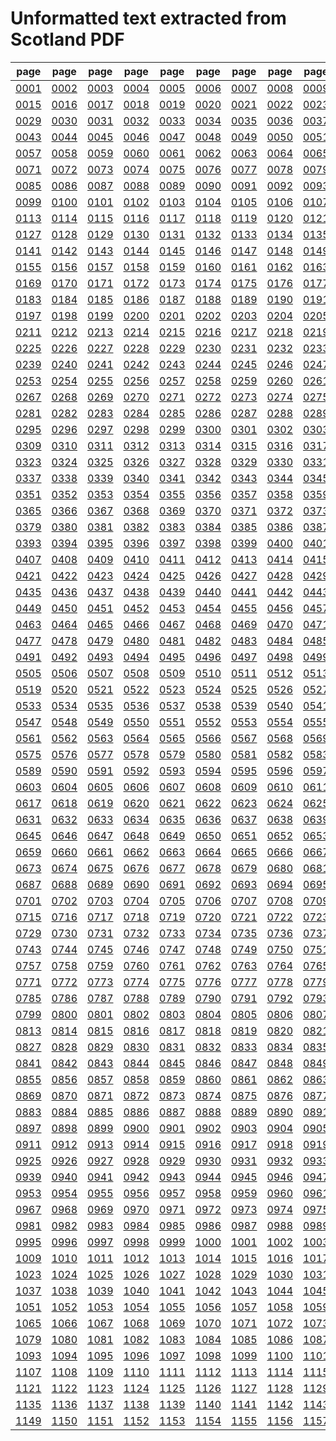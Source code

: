 # Unformatted text extracted from Scotland PDF

|page|page|page|page|page|page|page|page|page|page|page|page|page|page|
|----|----|----|----|----|----|----|----|----|----|----|----|----|----|
|[0001](txt/pg_0001.txt)|[0002](txt/pg_0002.txt)|[0003](txt/pg_0003.txt)|[0004](txt/pg_0004.txt)|[0005](txt/pg_0005.txt)|[0006](txt/pg_0006.txt)|[0007](txt/pg_0007.txt)|[0008](txt/pg_0008.txt)|[0009](txt/pg_0009.txt)|[0010](txt/pg_0010.txt)|[0011](txt/pg_0011.txt)|[0012](txt/pg_0012.txt)|[0013](txt/pg_0013.txt)|[0014](txt/pg_0014.txt)|
|[0015](txt/pg_0015.txt)|[0016](txt/pg_0016.txt)|[0017](txt/pg_0017.txt)|[0018](txt/pg_0018.txt)|[0019](txt/pg_0019.txt)|[0020](txt/pg_0020.txt)|[0021](txt/pg_0021.txt)|[0022](txt/pg_0022.txt)|[0023](txt/pg_0023.txt)|[0024](txt/pg_0024.txt)|[0025](txt/pg_0025.txt)|[0026](txt/pg_0026.txt)|[0027](txt/pg_0027.txt)|[0028](txt/pg_0028.txt)|
|[0029](txt/pg_0029.txt)|[0030](txt/pg_0030.txt)|[0031](txt/pg_0031.txt)|[0032](txt/pg_0032.txt)|[0033](txt/pg_0033.txt)|[0034](txt/pg_0034.txt)|[0035](txt/pg_0035.txt)|[0036](txt/pg_0036.txt)|[0037](txt/pg_0037.txt)|[0038](txt/pg_0038.txt)|[0039](txt/pg_0039.txt)|[0040](txt/pg_0040.txt)|[0041](txt/pg_0041.txt)|[0042](txt/pg_0042.txt)|
|[0043](txt/pg_0043.txt)|[0044](txt/pg_0044.txt)|[0045](txt/pg_0045.txt)|[0046](txt/pg_0046.txt)|[0047](txt/pg_0047.txt)|[0048](txt/pg_0048.txt)|[0049](txt/pg_0049.txt)|[0050](txt/pg_0050.txt)|[0051](txt/pg_0051.txt)|[0052](txt/pg_0052.txt)|[0053](txt/pg_0053.txt)|[0054](txt/pg_0054.txt)|[0055](txt/pg_0055.txt)|[0056](txt/pg_0056.txt)|
|[0057](txt/pg_0057.txt)|[0058](txt/pg_0058.txt)|[0059](txt/pg_0059.txt)|[0060](txt/pg_0060.txt)|[0061](txt/pg_0061.txt)|[0062](txt/pg_0062.txt)|[0063](txt/pg_0063.txt)|[0064](txt/pg_0064.txt)|[0065](txt/pg_0065.txt)|[0066](txt/pg_0066.txt)|[0067](txt/pg_0067.txt)|[0068](txt/pg_0068.txt)|[0069](txt/pg_0069.txt)|[0070](txt/pg_0070.txt)|
|[0071](txt/pg_0071.txt)|[0072](txt/pg_0072.txt)|[0073](txt/pg_0073.txt)|[0074](txt/pg_0074.txt)|[0075](txt/pg_0075.txt)|[0076](txt/pg_0076.txt)|[0077](txt/pg_0077.txt)|[0078](txt/pg_0078.txt)|[0079](txt/pg_0079.txt)|[0080](txt/pg_0080.txt)|[0081](txt/pg_0081.txt)|[0082](txt/pg_0082.txt)|[0083](txt/pg_0083.txt)|[0084](txt/pg_0084.txt)|
|[0085](txt/pg_0085.txt)|[0086](txt/pg_0086.txt)|[0087](txt/pg_0087.txt)|[0088](txt/pg_0088.txt)|[0089](txt/pg_0089.txt)|[0090](txt/pg_0090.txt)|[0091](txt/pg_0091.txt)|[0092](txt/pg_0092.txt)|[0093](txt/pg_0093.txt)|[0094](txt/pg_0094.txt)|[0095](txt/pg_0095.txt)|[0096](txt/pg_0096.txt)|[0097](txt/pg_0097.txt)|[0098](txt/pg_0098.txt)|
|[0099](txt/pg_0099.txt)|[0100](txt/pg_0100.txt)|[0101](txt/pg_0101.txt)|[0102](txt/pg_0102.txt)|[0103](txt/pg_0103.txt)|[0104](txt/pg_0104.txt)|[0105](txt/pg_0105.txt)|[0106](txt/pg_0106.txt)|[0107](txt/pg_0107.txt)|[0108](txt/pg_0108.txt)|[0109](txt/pg_0109.txt)|[0110](txt/pg_0110.txt)|[0111](txt/pg_0111.txt)|[0112](txt/pg_0112.txt)|
|[0113](txt/pg_0113.txt)|[0114](txt/pg_0114.txt)|[0115](txt/pg_0115.txt)|[0116](txt/pg_0116.txt)|[0117](txt/pg_0117.txt)|[0118](txt/pg_0118.txt)|[0119](txt/pg_0119.txt)|[0120](txt/pg_0120.txt)|[0121](txt/pg_0121.txt)|[0122](txt/pg_0122.txt)|[0123](txt/pg_0123.txt)|[0124](txt/pg_0124.txt)|[0125](txt/pg_0125.txt)|[0126](txt/pg_0126.txt)|
|[0127](txt/pg_0127.txt)|[0128](txt/pg_0128.txt)|[0129](txt/pg_0129.txt)|[0130](txt/pg_0130.txt)|[0131](txt/pg_0131.txt)|[0132](txt/pg_0132.txt)|[0133](txt/pg_0133.txt)|[0134](txt/pg_0134.txt)|[0135](txt/pg_0135.txt)|[0136](txt/pg_0136.txt)|[0137](txt/pg_0137.txt)|[0138](txt/pg_0138.txt)|[0139](txt/pg_0139.txt)|[0140](txt/pg_0140.txt)|
|[0141](txt/pg_0141.txt)|[0142](txt/pg_0142.txt)|[0143](txt/pg_0143.txt)|[0144](txt/pg_0144.txt)|[0145](txt/pg_0145.txt)|[0146](txt/pg_0146.txt)|[0147](txt/pg_0147.txt)|[0148](txt/pg_0148.txt)|[0149](txt/pg_0149.txt)|[0150](txt/pg_0150.txt)|[0151](txt/pg_0151.txt)|[0152](txt/pg_0152.txt)|[0153](txt/pg_0153.txt)|[0154](txt/pg_0154.txt)|
|[0155](txt/pg_0155.txt)|[0156](txt/pg_0156.txt)|[0157](txt/pg_0157.txt)|[0158](txt/pg_0158.txt)|[0159](txt/pg_0159.txt)|[0160](txt/pg_0160.txt)|[0161](txt/pg_0161.txt)|[0162](txt/pg_0162.txt)|[0163](txt/pg_0163.txt)|[0164](txt/pg_0164.txt)|[0165](txt/pg_0165.txt)|[0166](txt/pg_0166.txt)|[0167](txt/pg_0167.txt)|[0168](txt/pg_0168.txt)|
|[0169](txt/pg_0169.txt)|[0170](txt/pg_0170.txt)|[0171](txt/pg_0171.txt)|[0172](txt/pg_0172.txt)|[0173](txt/pg_0173.txt)|[0174](txt/pg_0174.txt)|[0175](txt/pg_0175.txt)|[0176](txt/pg_0176.txt)|[0177](txt/pg_0177.txt)|[0178](txt/pg_0178.txt)|[0179](txt/pg_0179.txt)|[0180](txt/pg_0180.txt)|[0181](txt/pg_0181.txt)|[0182](txt/pg_0182.txt)|
|[0183](txt/pg_0183.txt)|[0184](txt/pg_0184.txt)|[0185](txt/pg_0185.txt)|[0186](txt/pg_0186.txt)|[0187](txt/pg_0187.txt)|[0188](txt/pg_0188.txt)|[0189](txt/pg_0189.txt)|[0190](txt/pg_0190.txt)|[0191](txt/pg_0191.txt)|[0192](txt/pg_0192.txt)|[0193](txt/pg_0193.txt)|[0194](txt/pg_0194.txt)|[0195](txt/pg_0195.txt)|[0196](txt/pg_0196.txt)|
|[0197](txt/pg_0197.txt)|[0198](txt/pg_0198.txt)|[0199](txt/pg_0199.txt)|[0200](txt/pg_0200.txt)|[0201](txt/pg_0201.txt)|[0202](txt/pg_0202.txt)|[0203](txt/pg_0203.txt)|[0204](txt/pg_0204.txt)|[0205](txt/pg_0205.txt)|[0206](txt/pg_0206.txt)|[0207](txt/pg_0207.txt)|[0208](txt/pg_0208.txt)|[0209](txt/pg_0209.txt)|[0210](txt/pg_0210.txt)|
|[0211](txt/pg_0211.txt)|[0212](txt/pg_0212.txt)|[0213](txt/pg_0213.txt)|[0214](txt/pg_0214.txt)|[0215](txt/pg_0215.txt)|[0216](txt/pg_0216.txt)|[0217](txt/pg_0217.txt)|[0218](txt/pg_0218.txt)|[0219](txt/pg_0219.txt)|[0220](txt/pg_0220.txt)|[0221](txt/pg_0221.txt)|[0222](txt/pg_0222.txt)|[0223](txt/pg_0223.txt)|[0224](txt/pg_0224.txt)|
|[0225](txt/pg_0225.txt)|[0226](txt/pg_0226.txt)|[0227](txt/pg_0227.txt)|[0228](txt/pg_0228.txt)|[0229](txt/pg_0229.txt)|[0230](txt/pg_0230.txt)|[0231](txt/pg_0231.txt)|[0232](txt/pg_0232.txt)|[0233](txt/pg_0233.txt)|[0234](txt/pg_0234.txt)|[0235](txt/pg_0235.txt)|[0236](txt/pg_0236.txt)|[0237](txt/pg_0237.txt)|[0238](txt/pg_0238.txt)|
|[0239](txt/pg_0239.txt)|[0240](txt/pg_0240.txt)|[0241](txt/pg_0241.txt)|[0242](txt/pg_0242.txt)|[0243](txt/pg_0243.txt)|[0244](txt/pg_0244.txt)|[0245](txt/pg_0245.txt)|[0246](txt/pg_0246.txt)|[0247](txt/pg_0247.txt)|[0248](txt/pg_0248.txt)|[0249](txt/pg_0249.txt)|[0250](txt/pg_0250.txt)|[0251](txt/pg_0251.txt)|[0252](txt/pg_0252.txt)|
|[0253](txt/pg_0253.txt)|[0254](txt/pg_0254.txt)|[0255](txt/pg_0255.txt)|[0256](txt/pg_0256.txt)|[0257](txt/pg_0257.txt)|[0258](txt/pg_0258.txt)|[0259](txt/pg_0259.txt)|[0260](txt/pg_0260.txt)|[0261](txt/pg_0261.txt)|[0262](txt/pg_0262.txt)|[0263](txt/pg_0263.txt)|[0264](txt/pg_0264.txt)|[0265](txt/pg_0265.txt)|[0266](txt/pg_0266.txt)|
|[0267](txt/pg_0267.txt)|[0268](txt/pg_0268.txt)|[0269](txt/pg_0269.txt)|[0270](txt/pg_0270.txt)|[0271](txt/pg_0271.txt)|[0272](txt/pg_0272.txt)|[0273](txt/pg_0273.txt)|[0274](txt/pg_0274.txt)|[0275](txt/pg_0275.txt)|[0276](txt/pg_0276.txt)|[0277](txt/pg_0277.txt)|[0278](txt/pg_0278.txt)|[0279](txt/pg_0279.txt)|[0280](txt/pg_0280.txt)|
|[0281](txt/pg_0281.txt)|[0282](txt/pg_0282.txt)|[0283](txt/pg_0283.txt)|[0284](txt/pg_0284.txt)|[0285](txt/pg_0285.txt)|[0286](txt/pg_0286.txt)|[0287](txt/pg_0287.txt)|[0288](txt/pg_0288.txt)|[0289](txt/pg_0289.txt)|[0290](txt/pg_0290.txt)|[0291](txt/pg_0291.txt)|[0292](txt/pg_0292.txt)|[0293](txt/pg_0293.txt)|[0294](txt/pg_0294.txt)|
|[0295](txt/pg_0295.txt)|[0296](txt/pg_0296.txt)|[0297](txt/pg_0297.txt)|[0298](txt/pg_0298.txt)|[0299](txt/pg_0299.txt)|[0300](txt/pg_0300.txt)|[0301](txt/pg_0301.txt)|[0302](txt/pg_0302.txt)|[0303](txt/pg_0303.txt)|[0304](txt/pg_0304.txt)|[0305](txt/pg_0305.txt)|[0306](txt/pg_0306.txt)|[0307](txt/pg_0307.txt)|[0308](txt/pg_0308.txt)|
|[0309](txt/pg_0309.txt)|[0310](txt/pg_0310.txt)|[0311](txt/pg_0311.txt)|[0312](txt/pg_0312.txt)|[0313](txt/pg_0313.txt)|[0314](txt/pg_0314.txt)|[0315](txt/pg_0315.txt)|[0316](txt/pg_0316.txt)|[0317](txt/pg_0317.txt)|[0318](txt/pg_0318.txt)|[0319](txt/pg_0319.txt)|[0320](txt/pg_0320.txt)|[0321](txt/pg_0321.txt)|[0322](txt/pg_0322.txt)|
|[0323](txt/pg_0323.txt)|[0324](txt/pg_0324.txt)|[0325](txt/pg_0325.txt)|[0326](txt/pg_0326.txt)|[0327](txt/pg_0327.txt)|[0328](txt/pg_0328.txt)|[0329](txt/pg_0329.txt)|[0330](txt/pg_0330.txt)|[0331](txt/pg_0331.txt)|[0332](txt/pg_0332.txt)|[0333](txt/pg_0333.txt)|[0334](txt/pg_0334.txt)|[0335](txt/pg_0335.txt)|[0336](txt/pg_0336.txt)|
|[0337](txt/pg_0337.txt)|[0338](txt/pg_0338.txt)|[0339](txt/pg_0339.txt)|[0340](txt/pg_0340.txt)|[0341](txt/pg_0341.txt)|[0342](txt/pg_0342.txt)|[0343](txt/pg_0343.txt)|[0344](txt/pg_0344.txt)|[0345](txt/pg_0345.txt)|[0346](txt/pg_0346.txt)|[0347](txt/pg_0347.txt)|[0348](txt/pg_0348.txt)|[0349](txt/pg_0349.txt)|[0350](txt/pg_0350.txt)|
|[0351](txt/pg_0351.txt)|[0352](txt/pg_0352.txt)|[0353](txt/pg_0353.txt)|[0354](txt/pg_0354.txt)|[0355](txt/pg_0355.txt)|[0356](txt/pg_0356.txt)|[0357](txt/pg_0357.txt)|[0358](txt/pg_0358.txt)|[0359](txt/pg_0359.txt)|[0360](txt/pg_0360.txt)|[0361](txt/pg_0361.txt)|[0362](txt/pg_0362.txt)|[0363](txt/pg_0363.txt)|[0364](txt/pg_0364.txt)|
|[0365](txt/pg_0365.txt)|[0366](txt/pg_0366.txt)|[0367](txt/pg_0367.txt)|[0368](txt/pg_0368.txt)|[0369](txt/pg_0369.txt)|[0370](txt/pg_0370.txt)|[0371](txt/pg_0371.txt)|[0372](txt/pg_0372.txt)|[0373](txt/pg_0373.txt)|[0374](txt/pg_0374.txt)|[0375](txt/pg_0375.txt)|[0376](txt/pg_0376.txt)|[0377](txt/pg_0377.txt)|[0378](txt/pg_0378.txt)|
|[0379](txt/pg_0379.txt)|[0380](txt/pg_0380.txt)|[0381](txt/pg_0381.txt)|[0382](txt/pg_0382.txt)|[0383](txt/pg_0383.txt)|[0384](txt/pg_0384.txt)|[0385](txt/pg_0385.txt)|[0386](txt/pg_0386.txt)|[0387](txt/pg_0387.txt)|[0388](txt/pg_0388.txt)|[0389](txt/pg_0389.txt)|[0390](txt/pg_0390.txt)|[0391](txt/pg_0391.txt)|[0392](txt/pg_0392.txt)|
|[0393](txt/pg_0393.txt)|[0394](txt/pg_0394.txt)|[0395](txt/pg_0395.txt)|[0396](txt/pg_0396.txt)|[0397](txt/pg_0397.txt)|[0398](txt/pg_0398.txt)|[0399](txt/pg_0399.txt)|[0400](txt/pg_0400.txt)|[0401](txt/pg_0401.txt)|[0402](txt/pg_0402.txt)|[0403](txt/pg_0403.txt)|[0404](txt/pg_0404.txt)|[0405](txt/pg_0405.txt)|[0406](txt/pg_0406.txt)|
|[0407](txt/pg_0407.txt)|[0408](txt/pg_0408.txt)|[0409](txt/pg_0409.txt)|[0410](txt/pg_0410.txt)|[0411](txt/pg_0411.txt)|[0412](txt/pg_0412.txt)|[0413](txt/pg_0413.txt)|[0414](txt/pg_0414.txt)|[0415](txt/pg_0415.txt)|[0416](txt/pg_0416.txt)|[0417](txt/pg_0417.txt)|[0418](txt/pg_0418.txt)|[0419](txt/pg_0419.txt)|[0420](txt/pg_0420.txt)|
|[0421](txt/pg_0421.txt)|[0422](txt/pg_0422.txt)|[0423](txt/pg_0423.txt)|[0424](txt/pg_0424.txt)|[0425](txt/pg_0425.txt)|[0426](txt/pg_0426.txt)|[0427](txt/pg_0427.txt)|[0428](txt/pg_0428.txt)|[0429](txt/pg_0429.txt)|[0430](txt/pg_0430.txt)|[0431](txt/pg_0431.txt)|[0432](txt/pg_0432.txt)|[0433](txt/pg_0433.txt)|[0434](txt/pg_0434.txt)|
|[0435](txt/pg_0435.txt)|[0436](txt/pg_0436.txt)|[0437](txt/pg_0437.txt)|[0438](txt/pg_0438.txt)|[0439](txt/pg_0439.txt)|[0440](txt/pg_0440.txt)|[0441](txt/pg_0441.txt)|[0442](txt/pg_0442.txt)|[0443](txt/pg_0443.txt)|[0444](txt/pg_0444.txt)|[0445](txt/pg_0445.txt)|[0446](txt/pg_0446.txt)|[0447](txt/pg_0447.txt)|[0448](txt/pg_0448.txt)|
|[0449](txt/pg_0449.txt)|[0450](txt/pg_0450.txt)|[0451](txt/pg_0451.txt)|[0452](txt/pg_0452.txt)|[0453](txt/pg_0453.txt)|[0454](txt/pg_0454.txt)|[0455](txt/pg_0455.txt)|[0456](txt/pg_0456.txt)|[0457](txt/pg_0457.txt)|[0458](txt/pg_0458.txt)|[0459](txt/pg_0459.txt)|[0460](txt/pg_0460.txt)|[0461](txt/pg_0461.txt)|[0462](txt/pg_0462.txt)|
|[0463](txt/pg_0463.txt)|[0464](txt/pg_0464.txt)|[0465](txt/pg_0465.txt)|[0466](txt/pg_0466.txt)|[0467](txt/pg_0467.txt)|[0468](txt/pg_0468.txt)|[0469](txt/pg_0469.txt)|[0470](txt/pg_0470.txt)|[0471](txt/pg_0471.txt)|[0472](txt/pg_0472.txt)|[0473](txt/pg_0473.txt)|[0474](txt/pg_0474.txt)|[0475](txt/pg_0475.txt)|[0476](txt/pg_0476.txt)|
|[0477](txt/pg_0477.txt)|[0478](txt/pg_0478.txt)|[0479](txt/pg_0479.txt)|[0480](txt/pg_0480.txt)|[0481](txt/pg_0481.txt)|[0482](txt/pg_0482.txt)|[0483](txt/pg_0483.txt)|[0484](txt/pg_0484.txt)|[0485](txt/pg_0485.txt)|[0486](txt/pg_0486.txt)|[0487](txt/pg_0487.txt)|[0488](txt/pg_0488.txt)|[0489](txt/pg_0489.txt)|[0490](txt/pg_0490.txt)|
|[0491](txt/pg_0491.txt)|[0492](txt/pg_0492.txt)|[0493](txt/pg_0493.txt)|[0494](txt/pg_0494.txt)|[0495](txt/pg_0495.txt)|[0496](txt/pg_0496.txt)|[0497](txt/pg_0497.txt)|[0498](txt/pg_0498.txt)|[0499](txt/pg_0499.txt)|[0500](txt/pg_0500.txt)|[0501](txt/pg_0501.txt)|[0502](txt/pg_0502.txt)|[0503](txt/pg_0503.txt)|[0504](txt/pg_0504.txt)|
|[0505](txt/pg_0505.txt)|[0506](txt/pg_0506.txt)|[0507](txt/pg_0507.txt)|[0508](txt/pg_0508.txt)|[0509](txt/pg_0509.txt)|[0510](txt/pg_0510.txt)|[0511](txt/pg_0511.txt)|[0512](txt/pg_0512.txt)|[0513](txt/pg_0513.txt)|[0514](txt/pg_0514.txt)|[0515](txt/pg_0515.txt)|[0516](txt/pg_0516.txt)|[0517](txt/pg_0517.txt)|[0518](txt/pg_0518.txt)|
|[0519](txt/pg_0519.txt)|[0520](txt/pg_0520.txt)|[0521](txt/pg_0521.txt)|[0522](txt/pg_0522.txt)|[0523](txt/pg_0523.txt)|[0524](txt/pg_0524.txt)|[0525](txt/pg_0525.txt)|[0526](txt/pg_0526.txt)|[0527](txt/pg_0527.txt)|[0528](txt/pg_0528.txt)|[0529](txt/pg_0529.txt)|[0530](txt/pg_0530.txt)|[0531](txt/pg_0531.txt)|[0532](txt/pg_0532.txt)|
|[0533](txt/pg_0533.txt)|[0534](txt/pg_0534.txt)|[0535](txt/pg_0535.txt)|[0536](txt/pg_0536.txt)|[0537](txt/pg_0537.txt)|[0538](txt/pg_0538.txt)|[0539](txt/pg_0539.txt)|[0540](txt/pg_0540.txt)|[0541](txt/pg_0541.txt)|[0542](txt/pg_0542.txt)|[0543](txt/pg_0543.txt)|[0544](txt/pg_0544.txt)|[0545](txt/pg_0545.txt)|[0546](txt/pg_0546.txt)|
|[0547](txt/pg_0547.txt)|[0548](txt/pg_0548.txt)|[0549](txt/pg_0549.txt)|[0550](txt/pg_0550.txt)|[0551](txt/pg_0551.txt)|[0552](txt/pg_0552.txt)|[0553](txt/pg_0553.txt)|[0554](txt/pg_0554.txt)|[0555](txt/pg_0555.txt)|[0556](txt/pg_0556.txt)|[0557](txt/pg_0557.txt)|[0558](txt/pg_0558.txt)|[0559](txt/pg_0559.txt)|[0560](txt/pg_0560.txt)|
|[0561](txt/pg_0561.txt)|[0562](txt/pg_0562.txt)|[0563](txt/pg_0563.txt)|[0564](txt/pg_0564.txt)|[0565](txt/pg_0565.txt)|[0566](txt/pg_0566.txt)|[0567](txt/pg_0567.txt)|[0568](txt/pg_0568.txt)|[0569](txt/pg_0569.txt)|[0570](txt/pg_0570.txt)|[0571](txt/pg_0571.txt)|[0572](txt/pg_0572.txt)|[0573](txt/pg_0573.txt)|[0574](txt/pg_0574.txt)|
|[0575](txt/pg_0575.txt)|[0576](txt/pg_0576.txt)|[0577](txt/pg_0577.txt)|[0578](txt/pg_0578.txt)|[0579](txt/pg_0579.txt)|[0580](txt/pg_0580.txt)|[0581](txt/pg_0581.txt)|[0582](txt/pg_0582.txt)|[0583](txt/pg_0583.txt)|[0584](txt/pg_0584.txt)|[0585](txt/pg_0585.txt)|[0586](txt/pg_0586.txt)|[0587](txt/pg_0587.txt)|[0588](txt/pg_0588.txt)|
|[0589](txt/pg_0589.txt)|[0590](txt/pg_0590.txt)|[0591](txt/pg_0591.txt)|[0592](txt/pg_0592.txt)|[0593](txt/pg_0593.txt)|[0594](txt/pg_0594.txt)|[0595](txt/pg_0595.txt)|[0596](txt/pg_0596.txt)|[0597](txt/pg_0597.txt)|[0598](txt/pg_0598.txt)|[0599](txt/pg_0599.txt)|[0600](txt/pg_0600.txt)|[0601](txt/pg_0601.txt)|[0602](txt/pg_0602.txt)|
|[0603](txt/pg_0603.txt)|[0604](txt/pg_0604.txt)|[0605](txt/pg_0605.txt)|[0606](txt/pg_0606.txt)|[0607](txt/pg_0607.txt)|[0608](txt/pg_0608.txt)|[0609](txt/pg_0609.txt)|[0610](txt/pg_0610.txt)|[0611](txt/pg_0611.txt)|[0612](txt/pg_0612.txt)|[0613](txt/pg_0613.txt)|[0614](txt/pg_0614.txt)|[0615](txt/pg_0615.txt)|[0616](txt/pg_0616.txt)|
|[0617](txt/pg_0617.txt)|[0618](txt/pg_0618.txt)|[0619](txt/pg_0619.txt)|[0620](txt/pg_0620.txt)|[0621](txt/pg_0621.txt)|[0622](txt/pg_0622.txt)|[0623](txt/pg_0623.txt)|[0624](txt/pg_0624.txt)|[0625](txt/pg_0625.txt)|[0626](txt/pg_0626.txt)|[0627](txt/pg_0627.txt)|[0628](txt/pg_0628.txt)|[0629](txt/pg_0629.txt)|[0630](txt/pg_0630.txt)|
|[0631](txt/pg_0631.txt)|[0632](txt/pg_0632.txt)|[0633](txt/pg_0633.txt)|[0634](txt/pg_0634.txt)|[0635](txt/pg_0635.txt)|[0636](txt/pg_0636.txt)|[0637](txt/pg_0637.txt)|[0638](txt/pg_0638.txt)|[0639](txt/pg_0639.txt)|[0640](txt/pg_0640.txt)|[0641](txt/pg_0641.txt)|[0642](txt/pg_0642.txt)|[0643](txt/pg_0643.txt)|[0644](txt/pg_0644.txt)|
|[0645](txt/pg_0645.txt)|[0646](txt/pg_0646.txt)|[0647](txt/pg_0647.txt)|[0648](txt/pg_0648.txt)|[0649](txt/pg_0649.txt)|[0650](txt/pg_0650.txt)|[0651](txt/pg_0651.txt)|[0652](txt/pg_0652.txt)|[0653](txt/pg_0653.txt)|[0654](txt/pg_0654.txt)|[0655](txt/pg_0655.txt)|[0656](txt/pg_0656.txt)|[0657](txt/pg_0657.txt)|[0658](txt/pg_0658.txt)|
|[0659](txt/pg_0659.txt)|[0660](txt/pg_0660.txt)|[0661](txt/pg_0661.txt)|[0662](txt/pg_0662.txt)|[0663](txt/pg_0663.txt)|[0664](txt/pg_0664.txt)|[0665](txt/pg_0665.txt)|[0666](txt/pg_0666.txt)|[0667](txt/pg_0667.txt)|[0668](txt/pg_0668.txt)|[0669](txt/pg_0669.txt)|[0670](txt/pg_0670.txt)|[0671](txt/pg_0671.txt)|[0672](txt/pg_0672.txt)|
|[0673](txt/pg_0673.txt)|[0674](txt/pg_0674.txt)|[0675](txt/pg_0675.txt)|[0676](txt/pg_0676.txt)|[0677](txt/pg_0677.txt)|[0678](txt/pg_0678.txt)|[0679](txt/pg_0679.txt)|[0680](txt/pg_0680.txt)|[0681](txt/pg_0681.txt)|[0682](txt/pg_0682.txt)|[0683](txt/pg_0683.txt)|[0684](txt/pg_0684.txt)|[0685](txt/pg_0685.txt)|[0686](txt/pg_0686.txt)|
|[0687](txt/pg_0687.txt)|[0688](txt/pg_0688.txt)|[0689](txt/pg_0689.txt)|[0690](txt/pg_0690.txt)|[0691](txt/pg_0691.txt)|[0692](txt/pg_0692.txt)|[0693](txt/pg_0693.txt)|[0694](txt/pg_0694.txt)|[0695](txt/pg_0695.txt)|[0696](txt/pg_0696.txt)|[0697](txt/pg_0697.txt)|[0698](txt/pg_0698.txt)|[0699](txt/pg_0699.txt)|[0700](txt/pg_0700.txt)|
|[0701](txt/pg_0701.txt)|[0702](txt/pg_0702.txt)|[0703](txt/pg_0703.txt)|[0704](txt/pg_0704.txt)|[0705](txt/pg_0705.txt)|[0706](txt/pg_0706.txt)|[0707](txt/pg_0707.txt)|[0708](txt/pg_0708.txt)|[0709](txt/pg_0709.txt)|[0710](txt/pg_0710.txt)|[0711](txt/pg_0711.txt)|[0712](txt/pg_0712.txt)|[0713](txt/pg_0713.txt)|[0714](txt/pg_0714.txt)|
|[0715](txt/pg_0715.txt)|[0716](txt/pg_0716.txt)|[0717](txt/pg_0717.txt)|[0718](txt/pg_0718.txt)|[0719](txt/pg_0719.txt)|[0720](txt/pg_0720.txt)|[0721](txt/pg_0721.txt)|[0722](txt/pg_0722.txt)|[0723](txt/pg_0723.txt)|[0724](txt/pg_0724.txt)|[0725](txt/pg_0725.txt)|[0726](txt/pg_0726.txt)|[0727](txt/pg_0727.txt)|[0728](txt/pg_0728.txt)|
|[0729](txt/pg_0729.txt)|[0730](txt/pg_0730.txt)|[0731](txt/pg_0731.txt)|[0732](txt/pg_0732.txt)|[0733](txt/pg_0733.txt)|[0734](txt/pg_0734.txt)|[0735](txt/pg_0735.txt)|[0736](txt/pg_0736.txt)|[0737](txt/pg_0737.txt)|[0738](txt/pg_0738.txt)|[0739](txt/pg_0739.txt)|[0740](txt/pg_0740.txt)|[0741](txt/pg_0741.txt)|[0742](txt/pg_0742.txt)|
|[0743](txt/pg_0743.txt)|[0744](txt/pg_0744.txt)|[0745](txt/pg_0745.txt)|[0746](txt/pg_0746.txt)|[0747](txt/pg_0747.txt)|[0748](txt/pg_0748.txt)|[0749](txt/pg_0749.txt)|[0750](txt/pg_0750.txt)|[0751](txt/pg_0751.txt)|[0752](txt/pg_0752.txt)|[0753](txt/pg_0753.txt)|[0754](txt/pg_0754.txt)|[0755](txt/pg_0755.txt)|[0756](txt/pg_0756.txt)|
|[0757](txt/pg_0757.txt)|[0758](txt/pg_0758.txt)|[0759](txt/pg_0759.txt)|[0760](txt/pg_0760.txt)|[0761](txt/pg_0761.txt)|[0762](txt/pg_0762.txt)|[0763](txt/pg_0763.txt)|[0764](txt/pg_0764.txt)|[0765](txt/pg_0765.txt)|[0766](txt/pg_0766.txt)|[0767](txt/pg_0767.txt)|[0768](txt/pg_0768.txt)|[0769](txt/pg_0769.txt)|[0770](txt/pg_0770.txt)|
|[0771](txt/pg_0771.txt)|[0772](txt/pg_0772.txt)|[0773](txt/pg_0773.txt)|[0774](txt/pg_0774.txt)|[0775](txt/pg_0775.txt)|[0776](txt/pg_0776.txt)|[0777](txt/pg_0777.txt)|[0778](txt/pg_0778.txt)|[0779](txt/pg_0779.txt)|[0780](txt/pg_0780.txt)|[0781](txt/pg_0781.txt)|[0782](txt/pg_0782.txt)|[0783](txt/pg_0783.txt)|[0784](txt/pg_0784.txt)|
|[0785](txt/pg_0785.txt)|[0786](txt/pg_0786.txt)|[0787](txt/pg_0787.txt)|[0788](txt/pg_0788.txt)|[0789](txt/pg_0789.txt)|[0790](txt/pg_0790.txt)|[0791](txt/pg_0791.txt)|[0792](txt/pg_0792.txt)|[0793](txt/pg_0793.txt)|[0794](txt/pg_0794.txt)|[0795](txt/pg_0795.txt)|[0796](txt/pg_0796.txt)|[0797](txt/pg_0797.txt)|[0798](txt/pg_0798.txt)|
|[0799](txt/pg_0799.txt)|[0800](txt/pg_0800.txt)|[0801](txt/pg_0801.txt)|[0802](txt/pg_0802.txt)|[0803](txt/pg_0803.txt)|[0804](txt/pg_0804.txt)|[0805](txt/pg_0805.txt)|[0806](txt/pg_0806.txt)|[0807](txt/pg_0807.txt)|[0808](txt/pg_0808.txt)|[0809](txt/pg_0809.txt)|[0810](txt/pg_0810.txt)|[0811](txt/pg_0811.txt)|[0812](txt/pg_0812.txt)|
|[0813](txt/pg_0813.txt)|[0814](txt/pg_0814.txt)|[0815](txt/pg_0815.txt)|[0816](txt/pg_0816.txt)|[0817](txt/pg_0817.txt)|[0818](txt/pg_0818.txt)|[0819](txt/pg_0819.txt)|[0820](txt/pg_0820.txt)|[0821](txt/pg_0821.txt)|[0822](txt/pg_0822.txt)|[0823](txt/pg_0823.txt)|[0824](txt/pg_0824.txt)|[0825](txt/pg_0825.txt)|[0826](txt/pg_0826.txt)|
|[0827](txt/pg_0827.txt)|[0828](txt/pg_0828.txt)|[0829](txt/pg_0829.txt)|[0830](txt/pg_0830.txt)|[0831](txt/pg_0831.txt)|[0832](txt/pg_0832.txt)|[0833](txt/pg_0833.txt)|[0834](txt/pg_0834.txt)|[0835](txt/pg_0835.txt)|[0836](txt/pg_0836.txt)|[0837](txt/pg_0837.txt)|[0838](txt/pg_0838.txt)|[0839](txt/pg_0839.txt)|[0840](txt/pg_0840.txt)|
|[0841](txt/pg_0841.txt)|[0842](txt/pg_0842.txt)|[0843](txt/pg_0843.txt)|[0844](txt/pg_0844.txt)|[0845](txt/pg_0845.txt)|[0846](txt/pg_0846.txt)|[0847](txt/pg_0847.txt)|[0848](txt/pg_0848.txt)|[0849](txt/pg_0849.txt)|[0850](txt/pg_0850.txt)|[0851](txt/pg_0851.txt)|[0852](txt/pg_0852.txt)|[0853](txt/pg_0853.txt)|[0854](txt/pg_0854.txt)|
|[0855](txt/pg_0855.txt)|[0856](txt/pg_0856.txt)|[0857](txt/pg_0857.txt)|[0858](txt/pg_0858.txt)|[0859](txt/pg_0859.txt)|[0860](txt/pg_0860.txt)|[0861](txt/pg_0861.txt)|[0862](txt/pg_0862.txt)|[0863](txt/pg_0863.txt)|[0864](txt/pg_0864.txt)|[0865](txt/pg_0865.txt)|[0866](txt/pg_0866.txt)|[0867](txt/pg_0867.txt)|[0868](txt/pg_0868.txt)|
|[0869](txt/pg_0869.txt)|[0870](txt/pg_0870.txt)|[0871](txt/pg_0871.txt)|[0872](txt/pg_0872.txt)|[0873](txt/pg_0873.txt)|[0874](txt/pg_0874.txt)|[0875](txt/pg_0875.txt)|[0876](txt/pg_0876.txt)|[0877](txt/pg_0877.txt)|[0878](txt/pg_0878.txt)|[0879](txt/pg_0879.txt)|[0880](txt/pg_0880.txt)|[0881](txt/pg_0881.txt)|[0882](txt/pg_0882.txt)|
|[0883](txt/pg_0883.txt)|[0884](txt/pg_0884.txt)|[0885](txt/pg_0885.txt)|[0886](txt/pg_0886.txt)|[0887](txt/pg_0887.txt)|[0888](txt/pg_0888.txt)|[0889](txt/pg_0889.txt)|[0890](txt/pg_0890.txt)|[0891](txt/pg_0891.txt)|[0892](txt/pg_0892.txt)|[0893](txt/pg_0893.txt)|[0894](txt/pg_0894.txt)|[0895](txt/pg_0895.txt)|[0896](txt/pg_0896.txt)|
|[0897](txt/pg_0897.txt)|[0898](txt/pg_0898.txt)|[0899](txt/pg_0899.txt)|[0900](txt/pg_0900.txt)|[0901](txt/pg_0901.txt)|[0902](txt/pg_0902.txt)|[0903](txt/pg_0903.txt)|[0904](txt/pg_0904.txt)|[0905](txt/pg_0905.txt)|[0906](txt/pg_0906.txt)|[0907](txt/pg_0907.txt)|[0908](txt/pg_0908.txt)|[0909](txt/pg_0909.txt)|[0910](txt/pg_0910.txt)|
|[0911](txt/pg_0911.txt)|[0912](txt/pg_0912.txt)|[0913](txt/pg_0913.txt)|[0914](txt/pg_0914.txt)|[0915](txt/pg_0915.txt)|[0916](txt/pg_0916.txt)|[0917](txt/pg_0917.txt)|[0918](txt/pg_0918.txt)|[0919](txt/pg_0919.txt)|[0920](txt/pg_0920.txt)|[0921](txt/pg_0921.txt)|[0922](txt/pg_0922.txt)|[0923](txt/pg_0923.txt)|[0924](txt/pg_0924.txt)|
|[0925](txt/pg_0925.txt)|[0926](txt/pg_0926.txt)|[0927](txt/pg_0927.txt)|[0928](txt/pg_0928.txt)|[0929](txt/pg_0929.txt)|[0930](txt/pg_0930.txt)|[0931](txt/pg_0931.txt)|[0932](txt/pg_0932.txt)|[0933](txt/pg_0933.txt)|[0934](txt/pg_0934.txt)|[0935](txt/pg_0935.txt)|[0936](txt/pg_0936.txt)|[0937](txt/pg_0937.txt)|[0938](txt/pg_0938.txt)|
|[0939](txt/pg_0939.txt)|[0940](txt/pg_0940.txt)|[0941](txt/pg_0941.txt)|[0942](txt/pg_0942.txt)|[0943](txt/pg_0943.txt)|[0944](txt/pg_0944.txt)|[0945](txt/pg_0945.txt)|[0946](txt/pg_0946.txt)|[0947](txt/pg_0947.txt)|[0948](txt/pg_0948.txt)|[0949](txt/pg_0949.txt)|[0950](txt/pg_0950.txt)|[0951](txt/pg_0951.txt)|[0952](txt/pg_0952.txt)|
|[0953](txt/pg_0953.txt)|[0954](txt/pg_0954.txt)|[0955](txt/pg_0955.txt)|[0956](txt/pg_0956.txt)|[0957](txt/pg_0957.txt)|[0958](txt/pg_0958.txt)|[0959](txt/pg_0959.txt)|[0960](txt/pg_0960.txt)|[0961](txt/pg_0961.txt)|[0962](txt/pg_0962.txt)|[0963](txt/pg_0963.txt)|[0964](txt/pg_0964.txt)|[0965](txt/pg_0965.txt)|[0966](txt/pg_0966.txt)|
|[0967](txt/pg_0967.txt)|[0968](txt/pg_0968.txt)|[0969](txt/pg_0969.txt)|[0970](txt/pg_0970.txt)|[0971](txt/pg_0971.txt)|[0972](txt/pg_0972.txt)|[0973](txt/pg_0973.txt)|[0974](txt/pg_0974.txt)|[0975](txt/pg_0975.txt)|[0976](txt/pg_0976.txt)|[0977](txt/pg_0977.txt)|[0978](txt/pg_0978.txt)|[0979](txt/pg_0979.txt)|[0980](txt/pg_0980.txt)|
|[0981](txt/pg_0981.txt)|[0982](txt/pg_0982.txt)|[0983](txt/pg_0983.txt)|[0984](txt/pg_0984.txt)|[0985](txt/pg_0985.txt)|[0986](txt/pg_0986.txt)|[0987](txt/pg_0987.txt)|[0988](txt/pg_0988.txt)|[0989](txt/pg_0989.txt)|[0990](txt/pg_0990.txt)|[0991](txt/pg_0991.txt)|[0992](txt/pg_0992.txt)|[0993](txt/pg_0993.txt)|[0994](txt/pg_0994.txt)|
|[0995](txt/pg_0995.txt)|[0996](txt/pg_0996.txt)|[0997](txt/pg_0997.txt)|[0998](txt/pg_0998.txt)|[0999](txt/pg_0999.txt)|[1000](txt/pg_1000.txt)|[1001](txt/pg_1001.txt)|[1002](txt/pg_1002.txt)|[1003](txt/pg_1003.txt)|[1004](txt/pg_1004.txt)|[1005](txt/pg_1005.txt)|[1006](txt/pg_1006.txt)|[1007](txt/pg_1007.txt)|[1008](txt/pg_1008.txt)|
|[1009](txt/pg_1009.txt)|[1010](txt/pg_1010.txt)|[1011](txt/pg_1011.txt)|[1012](txt/pg_1012.txt)|[1013](txt/pg_1013.txt)|[1014](txt/pg_1014.txt)|[1015](txt/pg_1015.txt)|[1016](txt/pg_1016.txt)|[1017](txt/pg_1017.txt)|[1018](txt/pg_1018.txt)|[1019](txt/pg_1019.txt)|[1020](txt/pg_1020.txt)|[1021](txt/pg_1021.txt)|[1022](txt/pg_1022.txt)|
|[1023](txt/pg_1023.txt)|[1024](txt/pg_1024.txt)|[1025](txt/pg_1025.txt)|[1026](txt/pg_1026.txt)|[1027](txt/pg_1027.txt)|[1028](txt/pg_1028.txt)|[1029](txt/pg_1029.txt)|[1030](txt/pg_1030.txt)|[1031](txt/pg_1031.txt)|[1032](txt/pg_1032.txt)|[1033](txt/pg_1033.txt)|[1034](txt/pg_1034.txt)|[1035](txt/pg_1035.txt)|[1036](txt/pg_1036.txt)|
|[1037](txt/pg_1037.txt)|[1038](txt/pg_1038.txt)|[1039](txt/pg_1039.txt)|[1040](txt/pg_1040.txt)|[1041](txt/pg_1041.txt)|[1042](txt/pg_1042.txt)|[1043](txt/pg_1043.txt)|[1044](txt/pg_1044.txt)|[1045](txt/pg_1045.txt)|[1046](txt/pg_1046.txt)|[1047](txt/pg_1047.txt)|[1048](txt/pg_1048.txt)|[1049](txt/pg_1049.txt)|[1050](txt/pg_1050.txt)|
|[1051](txt/pg_1051.txt)|[1052](txt/pg_1052.txt)|[1053](txt/pg_1053.txt)|[1054](txt/pg_1054.txt)|[1055](txt/pg_1055.txt)|[1056](txt/pg_1056.txt)|[1057](txt/pg_1057.txt)|[1058](txt/pg_1058.txt)|[1059](txt/pg_1059.txt)|[1060](txt/pg_1060.txt)|[1061](txt/pg_1061.txt)|[1062](txt/pg_1062.txt)|[1063](txt/pg_1063.txt)|[1064](txt/pg_1064.txt)|
|[1065](txt/pg_1065.txt)|[1066](txt/pg_1066.txt)|[1067](txt/pg_1067.txt)|[1068](txt/pg_1068.txt)|[1069](txt/pg_1069.txt)|[1070](txt/pg_1070.txt)|[1071](txt/pg_1071.txt)|[1072](txt/pg_1072.txt)|[1073](txt/pg_1073.txt)|[1074](txt/pg_1074.txt)|[1075](txt/pg_1075.txt)|[1076](txt/pg_1076.txt)|[1077](txt/pg_1077.txt)|[1078](txt/pg_1078.txt)|
|[1079](txt/pg_1079.txt)|[1080](txt/pg_1080.txt)|[1081](txt/pg_1081.txt)|[1082](txt/pg_1082.txt)|[1083](txt/pg_1083.txt)|[1084](txt/pg_1084.txt)|[1085](txt/pg_1085.txt)|[1086](txt/pg_1086.txt)|[1087](txt/pg_1087.txt)|[1088](txt/pg_1088.txt)|[1089](txt/pg_1089.txt)|[1090](txt/pg_1090.txt)|[1091](txt/pg_1091.txt)|[1092](txt/pg_1092.txt)|
|[1093](txt/pg_1093.txt)|[1094](txt/pg_1094.txt)|[1095](txt/pg_1095.txt)|[1096](txt/pg_1096.txt)|[1097](txt/pg_1097.txt)|[1098](txt/pg_1098.txt)|[1099](txt/pg_1099.txt)|[1100](txt/pg_1100.txt)|[1101](txt/pg_1101.txt)|[1102](txt/pg_1102.txt)|[1103](txt/pg_1103.txt)|[1104](txt/pg_1104.txt)|[1105](txt/pg_1105.txt)|[1106](txt/pg_1106.txt)|
|[1107](txt/pg_1107.txt)|[1108](txt/pg_1108.txt)|[1109](txt/pg_1109.txt)|[1110](txt/pg_1110.txt)|[1111](txt/pg_1111.txt)|[1112](txt/pg_1112.txt)|[1113](txt/pg_1113.txt)|[1114](txt/pg_1114.txt)|[1115](txt/pg_1115.txt)|[1116](txt/pg_1116.txt)|[1117](txt/pg_1117.txt)|[1118](txt/pg_1118.txt)|[1119](txt/pg_1119.txt)|[1120](txt/pg_1120.txt)|
|[1121](txt/pg_1121.txt)|[1122](txt/pg_1122.txt)|[1123](txt/pg_1123.txt)|[1124](txt/pg_1124.txt)|[1125](txt/pg_1125.txt)|[1126](txt/pg_1126.txt)|[1127](txt/pg_1127.txt)|[1128](txt/pg_1128.txt)|[1129](txt/pg_1129.txt)|[1130](txt/pg_1130.txt)|[1131](txt/pg_1131.txt)|[1132](txt/pg_1132.txt)|[1133](txt/pg_1133.txt)|[1134](txt/pg_1134.txt)|
|[1135](txt/pg_1135.txt)|[1136](txt/pg_1136.txt)|[1137](txt/pg_1137.txt)|[1138](txt/pg_1138.txt)|[1139](txt/pg_1139.txt)|[1140](txt/pg_1140.txt)|[1141](txt/pg_1141.txt)|[1142](txt/pg_1142.txt)|[1143](txt/pg_1143.txt)|[1144](txt/pg_1144.txt)|[1145](txt/pg_1145.txt)|[1146](txt/pg_1146.txt)|[1147](txt/pg_1147.txt)|[1148](txt/pg_1148.txt)|
|[1149](txt/pg_1149.txt)|[1150](txt/pg_1150.txt)|[1151](txt/pg_1151.txt)|[1152](txt/pg_1152.txt)|[1153](txt/pg_1153.txt)|[1154](txt/pg_1154.txt)|[1155](txt/pg_1155.txt)|[1156](txt/pg_1156.txt)|[1157](txt/pg_1157.txt)|[1158](txt/pg_1158.txt)|[1159](txt/pg_1159.txt)||||
